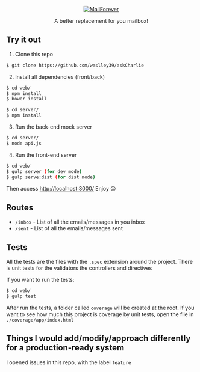 <p align="center">
  <a href="http://sweetalert.js.org">
    <img alt="MailForever" src="https://user-images.githubusercontent.com/5286092/30724076-d12cdd6c-9f11-11e7-8e3c-d4c8da040c41.png">
  </a>
</p>

<p align="center">
  A better replacement for you mailbox!
</p>

## Try it out


1. Clone this repo
```bash
$ git clone https://github.com/weslley39/askCharlie
```

2. Install all dependencies (front/back)
```bash
$ cd web/
$ npm install
$ bower install

$ cd server/
$ npm install
```

3. Run the back-end mock server
```bash
$ cd server/
$ node api.js
```

4. Run the front-end server
```bash
$ cd web/
$ gulp server (for dev mode)
$ gulp serve:dist (for dist mode)
```

Then access [http://localhost:3000/](http://localhost:3000/)
Enjoy 😉


## Routes
- `/inbox` - List of all the emails/messages in you inbox
- `/sent` - List of all the emails/messages sent

## Tests
All the tests are the files with the `.spec` extension around the project. There is unit tests for the validators the controllers and directives

If you want to run the tests:
```bash
$ cd web/
$ gulp test
```

After run the tests, a folder called `coverage` will be created at the root. If you want to see how much this project is coverage by unit tests, open the file in `./coverage/app/index.html`

## Things I would add/modify/approach differently for a production-ready system
I opened issues in this repo, with the label `feature`
